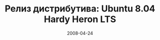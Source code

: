 ---
layout: post
title:  "Релиз дистрибутива: Ubuntu 8.04 Hardy Heron LTS"
date:   2008-04-24   
---